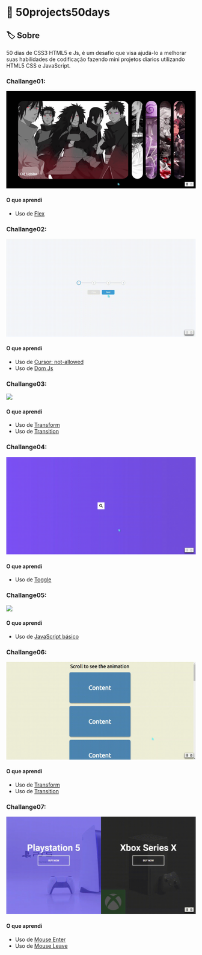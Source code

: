 # 🚀 50projects50days

## 🏷 Sobre

50 dias de CSS3 HTML5 e Js, é um desafio que visa ajudá-lo a melhorar suas habilidades de codificação fazendo mini projetos diarios utilizando HTML5 CSS e JavaScript.

### Challange01:
<img src=https://github.com/Caixetadev/50projects50days/blob/main/screenshots/challenge01.gif>

#### O que aprendi 
- Uso de <a href="https://developer.mozilla.org/pt-BR/docs/Web/CSS/flex">Flex</a>


### Challange02:
<img src=https://github.com/Caixetadev/50projects50days/blob/main/screenshots/challenge02.gif>

#### O que aprendi 
- Uso de <a href="https://developer.mozilla.org/pt-BR/docs/Web/CSS/cursor">Cursor: not-allowed</a>
- Uso de <a href="https://developer.mozilla.org/pt-BR/docs/Web/API/Document_Object_Model/Introduction">Dom Js</a>

### Challange03:
<img src=https://github.com/Caixetadev/50projects50days/blob/main/screenshots/challenge03.gif>

#### O que aprendi 
- Uso de <a href="https://developer.mozilla.org/pt-BR/docs/Web/CSS/transform">Transform</a>
- Uso de <a href="https://developer.mozilla.org/pt-BR/docs/Web/CSS/transition">Transition</a>

### Challange04:
<img src=https://github.com/Caixetadev/50projects50days/blob/main/screenshots/challenge04.gif>

#### O que aprendi 
- Uso de <a href="https://developer.mozilla.org/en-US/docs/Web/API/DOMTokenList/toggle">Toggle</a>

### Challange05:
<img src=https://github.com/Caixetadev/50projects50days/blob/main/screenshots/challenge05.gif>

#### O que aprendi 
- Uso de <a href="https://developer.mozilla.org/pt-BR/docs/Learn/JavaScript">JavaScript básico</a>

### Challange06:
<img src=https://github.com/Caixetadev/50projects50days/blob/main/screenshots/challenge06.gif>

#### O que aprendi 
- Uso de <a href="https://developer.mozilla.org/pt-BR/docs/Web/CSS/transform">Transform</a>
- Uso de <a href="https://developer.mozilla.org/pt-BR/docs/Web/CSS/transition">Transition</a>

### Challange07:
<img src=https://github.com/Caixetadev/50projects50days/blob/main/screenshots/challenge07.gif>

#### O que aprendi 
- Uso de <a href="https://developer.mozilla.org/pt-BR/docs/Web/API/Element/mouseenter_event">Mouse Enter</a>
- Uso de <a href="https://developer.mozilla.org/en-US/docs/Web/API/Element/mouseleave_event">Mouse Leave</a>
